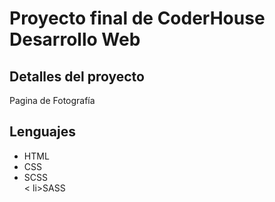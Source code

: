 
<h1>Proyecto final de CoderHouse Desarrollo Web</h1>

<h2>Detalles del proyecto</h2>

<p>Pagina de Fotografía</p>

<h2>Lenguajes</h2>
<ul>
<li>HTML</li>
<li>CSS</li>
<li>SCSS</li><
li>SASS</li>
</ul>
